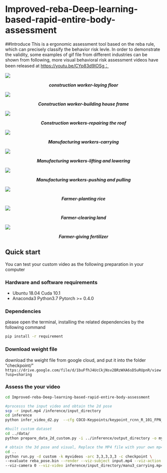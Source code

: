 # Improved-reba-Deep-learning-based-rapid-entire-body-assessment

##Introduce
This is a ergonomic assessment tool based on the reba rule, which can precisely classify the behavior risk levle. In order to demonstrate the validity, some examples of gif file from different industries can be shown from following, more visual behavioral risk assessment videos have been released at https://youtu.be/CYp83d9IOSg：

![](gif/c-flooring.gif)
*<p align="center">**construction worker-laying floor**</p>*

![](gif/c-framing.gif)
*<p align="center">**Construction worker-building house frame**</p>*

![](gif/c-rooofing.gif)
*<p align="center">**Construction workers-repairing the roof**</p>*

![](gif/m-carrying.gif)
*<p align="center">**Manufacturing workers-carrying**</p>*

![](gif/m-liftinglowering.gif)
*<p align="center">**Manufacturing workers-lifting and lowering**</p>*

![](gif/m-pushpull.gif)
*<p align="center">**Manufacturing workers-pushing and pulling**</p>*

![](gif/a-planting_the_rice.gif)
*<p align="center">**Farmer-planting rice**</p>*

![](gif/a-land_clearing.gif)
*<p align="center">**Farmer-clearing land**</p>*

![](gif/a-giving_fertilizer.gif)
*<p align="center">**Farmer-giving fertilizer**</p>*

## Quick start 
You can test your custom video as the following preparation in your computer

### Hardware and software requirements
- Ubuntu 18.04  Cuda 10.1
- Anaconda3 Python3.7 Pytorch >= 0.4.0

### Dependencies
please open the terminal, installing the related dependencies by the following command
```sh
pip install -r requirement
```

### Download weight file
download the weight file from google cloud, and put it into the folder "checkpoint/"
``https://drive.google.com/file/d/1buFfhJ4UcCkjNsv2BRzWXA6sD5uRUpnR/view?usp=sharing``

### Assess the your video
```sh
cd Improved-reba-Deep-learning-based-rapid-entire-body-assessment

#processs the input video and obtain the 2d pose
scp -r input.mp4 /inference/input_directory  
cd inference    
python infer_video_d2.py  --cfg COCO-Keypoints/keypoint_rcnn_R_101_FPN_3x.yaml  --output-dir output_directory  --image-ext mp4  input_directory

#built custom dataset
cd ../data/
python prepare_data_2d_custom.py -i ../inference/output_directory -o myvideos

# obtain the 3d pose and visual, Replace the MP4 file with your own mp4 filename
cd ..
python run.py -d custom -k myvideos -arc 3,3,3,3,3 -c checkpoint \     
--evaluate reba_pose.bin --render --viz-subject input.mp4 --viz-action custom \
--viz-camera 0 --viz-video inference/input_directory/manu3_carrying.mp4 --viz-output input.mp4 --viz-export outputfile --viz-size 6  
```




